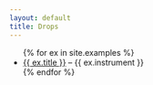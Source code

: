 ```yaml
---
layout: default
title: Drops
---
```


<ul>
{% for ex in site.examples %}
  <li><a href="{{ ex.url }}">{{ ex.title }}</a> – {{ ex.instrument }}</li>
{% endfor %}
</ul>
